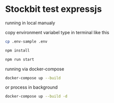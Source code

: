 # Stockbit test expressjs

running in local manualy

copy environment variabel type in terminal like this 


```sh
cp .env-sample .env
```

```sh
npm install
```

```sh
npm run start
```

running via docker-compose

```sh
docker-compose up --build
```

or process in background

```sh
docker-compose up --build -d
```